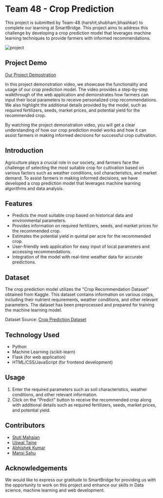 # Team 48 - Crop Prediction
This project is submitted by Team-48 (harshit,shubham,bhashkar) to complete our learning at SmartBridge. This project aims to address this challenge by developing a crop prediction model that leverages machine learning techniques to provide farmers with informed recommendations.

![project](https://github.com/UJJWAL1217/Team-48-Crop-Prediction/assets/80946857/71105ac0-4c56-4383-862a-5b8df2bdd0db)

## Project Demo
[Our Project Demostration](https://drive.google.com/file/d/1GRYrHK0sChURvz-x0iQkAE02YF5aXxPx/view?usp=sharing)

In this project demonstration video, we showcase the functionality and usage of our crop prediction model. The video provides a step-by-step walkthrough of the web application and demonstrates how farmers can input their local parameters to receive personalized crop recommendations. We also highlight the additional details provided by the model, such as required fertilizers, seeds, market prices, and potential yield for the recommended crop.

By watching the project demonstration video, you will get a clear understanding of how our crop prediction model works and how it can assist farmers in making informed decisions for successful crop cultivation.

## Introduction
Agriculture plays a crucial role in our society, and farmers face the challenge of selecting the most suitable crop for cultivation based on various factors such as weather conditions, soil characteristics, and market demand. To assist farmers in making informed decisions, we have developed a crop prediction model that leverages machine learning algorithms and data analysis.

## Features
- Predicts the most suitable crop based on historical data and environmental parameters.
- Provides information on required fertilizers, seeds, and market prices for the recommended crop.
- Estimates the potential yield in quintal per acre for the recommended crop.
- User-friendly web application for easy input of local parameters and accessing recommendations.
- Integration of the model with real-time weather data for accurate predictions.

## Dataset
The crop prediction model utilizes the "Crop Recommendation Dataset" obtained from Kaggle. This dataset contains information on various crops, including their nutrient requirements, weather conditions, and other relevant parameters. The dataset has been preprocessed and prepared for training the machine learning model.

Dataset Source: [Crop Prediction Dataset](https://www.kaggle.com/code/prasadchaskar/crop-prediction-99-accuracy)

## Technology Used
- Python
- Machine Learning (scikit-learn)
- Flask (for web application)
- HTML/CSS/JavaScript (for frontend development)

## Usage
1. Enter the required parameters such as soil characteristics, weather conditions, and other relevant information.
2. Click on the "Predict" button to receive the recommended crop along with additional details such as required fertilizers, seeds, market prices, and potential yield.

## Contributors
- [Stuti Mahajan](https://github.com/Stutimaha)
- [Ujjwal Tajne](https://github.com/UJJWAL1217)
- [Abhishek Kumar](https://github.com/ABHIROMAN)
- [Mansi Sahu](https://github.com/mansi2001)

## Acknowledgements
We would like to express our gratitude to SmartBridge for providing us with the opportunity to work on this project and enhance our skills in Data science, machine learning and web development.
